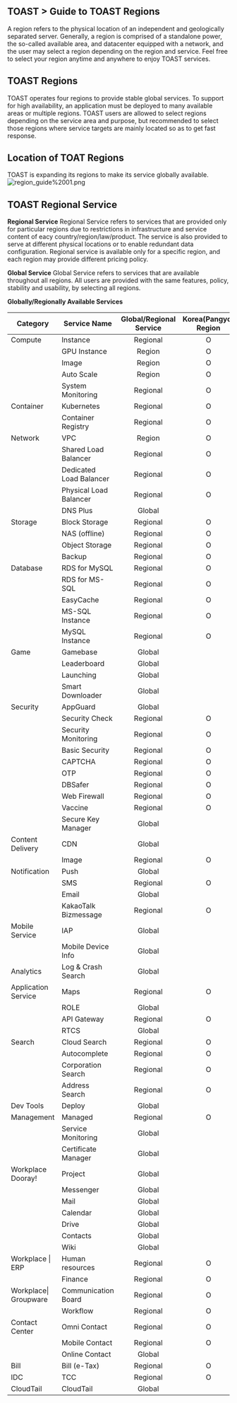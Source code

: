 ## TOAST > Guide to TOAST Regions
A region refers to the physical location of an independent and geologically separated server. 
Generally, a region is comprised of a standalone power, the so-called available area, and datacenter equipped with a network, and the user may select a region depending on the region and service. 
Feel free to select your region anytime and anywhere to enjoy TOAST services. 

## TOAST Regions

TOAST operates four regions to provide stable global services. 
To support for high availability, an application must be deployed to many available areas or multiple regions. 
TOAST users are allowed to select regions depending on the service area and purpose, but recommended to select those regions where service targets are mainly located so as to get fast response.   

## Location of TOAT Regions 
TOAST is expanding its regions to make its service globally available.  
![region_guide%2001.png](https://static.toastoven.net/toast/region_guide/region_guide%2001.png)

## TOAST Regional Service 

**Regional Service**
Regional Service refers to services that are provided only for particular regions due to restrictions in infrastructure and service content of eacy country/region/law/product. 
The service is also provided to serve at different physical locations or to enable redundant data configuration. 
Regional service is available only for a specific region, and each region may provide different pricing policy. 

**Global Service**
Global Service refers to services that are available throughout all regions. 
All users are provided with the same features, policy, stability and usability, by selecting all regions. 

**Globally/Regionally Available Services**

| Category | Service Name | Global/Regional Service | Korea(Pangyo) Region | Korea(Pyeongchon) Region | Japan(Tokyo) Region | US(California) Region |
| --- | ---- | :--------: | :-------: | :-------: | :-------: | :----------: |
| Compute | Instance | Regional | O | O | O | O |
|  | GPU Instance | Region | O |  |  |  |
|  | Image | Region | O | O | O | O |
|  | Auto Scale | Region | O | O | O | O |
|  | System Monitoring | Regional | O | O | O | O |
| Container | Kubernetes | Regional | O |  |  |  |
|  | Container Registry | Regional | O |  |  |  |
| Network | VPC | Region | O | O | O | O |
|  | Shared Load Balancer | Regional | O | O | O | O |
|  | Dedicated Load Balancer | Regional | O | O | O | O |
|  | Physical Load Balancer | Regional | O | O |  |  |
|  | DNS Plus | Global |  |  |  |  |
| Storage | Block Storage | Regional | O | O | O | O |
|  | NAS (offline) | Regional | O | O |  | O |
|  | Object Storage | Regional | O | O | O | O |
|  | Backup | Regional | O | O | O |  |
| Database | RDS for MySQL | Regional | O | O | O |  |
|  | RDS for MS-SQL | Regional | O |  |  |  |
|  | EasyCache | Regional | O | O | O |  |
|  | MS-SQL Instance | Regional | O | O | O | O |
|  | MySQL Instance | Regional | O | O | O | O |
| Game | Gamebase | Global |  |  |  |  |
|  | Leaderboard | Global |  |  |  |  |
|  | Launching | Global |  |  |  |  |
|  | Smart Downloader | Global |  |  |  |  |
| Security | AppGuard | Global |  |  |  |  |
|  | Security Check | Regional | O |  |  |  |
|  | Security Monitoring | Regional | O | O |  |  |
|  | Basic Security | Regional | O | O |  |  |
|  | CAPTCHA | Regional | O |  |  |  |
|  | OTP | Regional | O |  |  |  |
|  | DBSafer | Regional | O | O  |  |  |
|  | Web Firewall | Regional | O | O  |  |  |
|  | Vaccine | Regional | O | O  |  |  |
|  | Secure Key Manager | Global |  |  |  |  |
| Content Delivery | CDN | Global |  |  |  |  |
|  | Image | Regional | O |  |  |  |
| Notification | Push | Global |  |  |  |  |
|  | SMS | Regional | O |  |  |  |
|  | Email | Global |  |  |  |  |
|  | KakaoTalk Bizmessage | Regional | O |  |  |  |
| Mobile Service | IAP | Global |  |  |  |  |
|  | Mobile Device Info | Global |  |  |  |  |
| Analytics | Log & Crash Search | Global |  |  |  |  |
| Application Service | Maps | Regional | O |  |  |  |
|  | ROLE | Global |  |  |  |  |
|  | API Gateway | Regional | O |  |  |  |
|  | RTCS | Global |  |  |  |  |
| Search | Cloud Search | Regional | O |  |  |  |
|  | Autocomplete | Regional | O |  |  |  |
|  | Corporation Search | Regional | O |  |  |  |
|  | Address Search | Regional | O |  |  |  |
| Dev Tools | Deploy | Global |  |  |  |  |
| Management | Managed | Regional | O | O |  |  |
|  | Service Monitoring | Global |  |  |  |  |
|  | Certificate Manager | Global |  |  |  |  |
| Workplace Dooray! | Project | Global |  |  |  |  |
|  | Messenger | Global |  |  |  |  |
|  | Mail | Global |  |  |  |  |
|  | Calendar | Global |  |  |  |  |
|  | Drive | Global |  |  |  |  |
|  | Contacts | Global |  |  |  |  |
|  | Wiki | Global |  |  |  |  |
| Workplace \| ERP | Human resources | Regional | O |  |  |  |
|  | Finance | Regional | O |  |  |  |
| Workplace\| Groupware | Communication Board | Regional | O |  |  |  |
|  | Workflow | Regional | O |  |  |  |
| Contact Center | Omni Contact | Regional | O |  |  |  |
|  | Mobile Contact | Regional | O |  |  |  |
|  | Online Contact | Global |  |  |  |  |
| Bill | Bill (e-Tax) | Regional | O |  |  |  |
| IDC | TCC | Regional | O |  |  |  |
| CloudTail | CloudTail | Global |  |  |  |  |